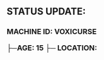 <h2>STATUS UPDATE:</h2>

<h3>MACHINE ID:    VOXICURSE<p></p>
  ├─AGE:       15
  ├─
LOCATION:      
</h3>
